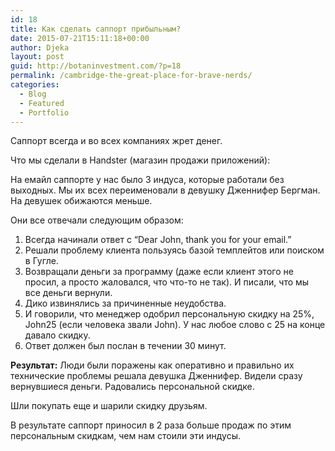 ```yaml
---
id: 18
title: Как сделать саппорт прибыльным?
date: 2015-07-21T15:11:18+00:00
author: Djeka
layout: post
guid: http://botaninvestment.com/?p=18
permalink: /cambridge-the-great-place-for-brave-nerds/
categories:
  - Blog
  - Featured
  - Portfolio
---
```

Саппорт всегда и во всех компаниях жрет денег.

Что мы сделали в Handster (магазин продажи приложений):
  
На емайл саппорте у нас было 3 индуса, которые работали без выходных. Мы их всех переименовали в девушку Дженнифер Бергман. На девушек обижаются меньше.
  
Они все отвечали следующим образом:<!--more-->

1. Всегда начинали ответ с &#8220;Dear John, thank you for your email.&#8221;
2. Решали проблему клиента пользуясь базой темплейтов или поиском в Гугле.
3. Возвращали деньги за программу (даже если клиент этого не просил, а просто жаловался, что что-то не так). И писали, что мы все деньги вернули.
4. Дико извинялись за причиненные неудобства.
5. И говорили, что менеджер одобрил персональную скидку на 25%, John25 (если человека звали John). У нас любое слово с 25 на конце давало скидку.
6. Ответ должен был послан в течении 30 минут.

**Результат:** Люди были поражены как оперативно и правильно их технические проблемы решала девушка Дженнифер. Видели сразу вернувшиеся деньги. Радовались персональной скидке.
  
Шли покупать еще и шарили скидку друзьям.

В результате саппорт приносил в 2 раза больше продаж по этим персональным скидкам, чем нам стоили эти индусы.
